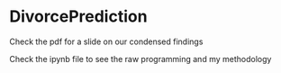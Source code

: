 # DivorcePrediction

Check the pdf for a slide on our condensed findings

Check the ipynb file to see the raw programming and my methodology

